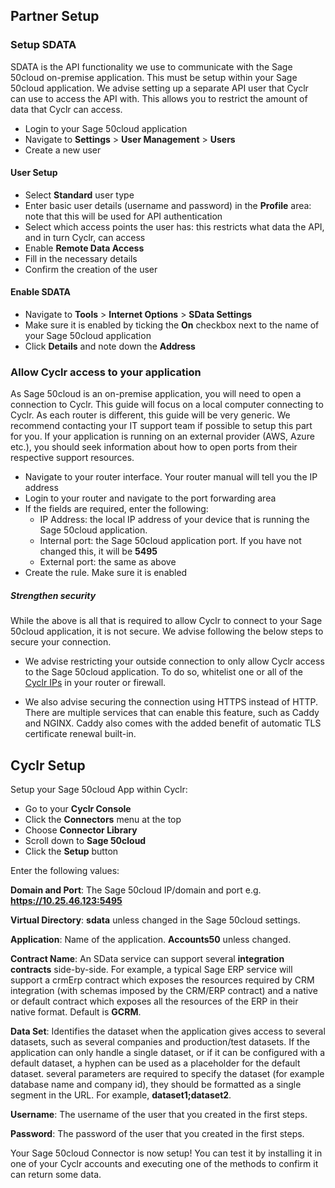 
<section class="setup partner" markdown="1">

## Partner Setup

<div class="section-content" markdown="1">

### Setup SDATA

SDATA is the API functionality we use to communicate with the Sage 50cloud on-premise application. This must be setup within your Sage 50cloud application. 
We advise setting up a separate API user that Cyclr can use to access the API with. This allows you to restrict the amount of data that Cyclr can access.
- Login to your Sage 50cloud application
- Navigate to **Settings** > **User Management** > **Users**
- Create a new user

#### User Setup

- Select **Standard** user type
- Enter basic user details (username and password) in the **Profile** area: note that this will be used for API authentication
- Select which access points the user has: this restricts what data the API, and in turn Cyclr, can access
- Enable **Remote Data Access**
- Fill in the necessary details
- Confirm the creation of the user

#### Enable SDATA

- Navigate to **Tools** > **Internet Options** > **SData Settings**
- Make sure it is enabled by ticking the **On** checkbox next to the name of your Sage 50cloud application
- Click **Details** and note down the **Address**

### Allow Cyclr access to your application

As Sage 50cloud is an on-premise application, you will need to open a connection to Cyclr. This guide will focus on a local computer connecting to Cyclr. As each router is different, this guide will be very generic. We recommend contacting your IT support team if possible to setup this part for you. If your application is running on an external provider (AWS, Azure etc.), you should seek information about how to open ports from their respective support resources.

- Navigate to your router interface. Your router manual will tell you the IP address
- Login to your router and navigate to the port forwarding area
- If the fields are required, enter the following:
  - IP Address: the local IP address of your device that is running the Sage 50cloud application.
  - Internal port: the Sage 50cloud application port. If you have not changed this, it will be **5495**
  - External port: the same as above
- Create the rule. Make sure it is enabled

##### Strengthen security

While the above is all that is required to allow Cyclr to connect to your Sage 50cloud application, it is not secure. We advise following the below steps to secure your connection.

- We advise restricting your outside connection to only allow Cyclr access to the Sage 50cloud application. To do so, whitelist one or all of the [Cyclr IPs](https://docs.cyclr.com/cyclr-ip-whitelisting#toc) in your router or firewall.

- We also advise securing the connection using HTTPS instead of HTTP. There are multiple services that can enable this feature, such as Caddy and NGINX. Caddy also comes with the added benefit of automatic TLS certificate renewal built-in.

</div>

</section>

<section class="setup cyclr" markdown="1">

## Cyclr Setup

<div class="section-content" markdown="1">

Setup your Sage 50cloud App within Cyclr:

-   Go to your **Cyclr Console**
-   Click the **Connectors** menu at the top
-   Choose  **Connector Library**
-   Scroll down to **Sage 50cloud**
-   Click the **Setup** button

Enter the following values:

**Domain and Port**: The Sage 50cloud IP/domain and port e.g. **https://10.25.46.123:5495**

**Virtual Directory**: **sdata** unless changed in the Sage 50cloud settings.

**Application**: Name of the application. **Accounts50** unless changed.

**Contract Name**: An SData service can support several **integration contracts** side-by-side. For example, a typical Sage ERP service will support a crmErp contract which exposes the resources required by CRM integration (with schemas imposed by the CRM/ERP contract) and a native or default contract which exposes all the resources of the ERP in their native format. Default is **GCRM**.

**Data Set**: Identifies the dataset when the application gives access to several datasets, such as several companies and production/test datasets. If the application can only handle a single dataset, or if it can be configured with a default dataset, a hyphen can be used as a placeholder for the default dataset.  several parameters are required to specify the dataset (for example database name and company id), they should be formatted as a single segment in the URL. For example, **dataset1;dataset2**.

**Username**: The username of the user that you created in the first steps.

**Password**: The password of the user that you created in the first steps.

Your Sage 50cloud Connector is now setup! You can test it by installing it in one of your Cyclr accounts and executing one of the methods to confirm it can return some data.

</div>

</section>

